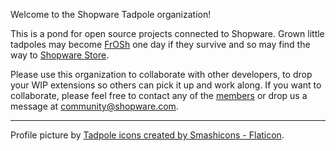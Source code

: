 Welcome to the Shopware Tadpole organization!

This is a pond for open source projects connected to Shopware. Grown little tadpoles may become [FrOSh](https://github.com/friendsofshopware) one day if they survive and so may find the way to [Shopware Store](https://store.shopware.com/).

Please use this organization to collaborate with other developers, to drop your WIP extensions so others can pick it up and work along. If you want to collaborate, please feel free to contact any of the [members](https://github.com/orgs/shopware-tadpole/people) or drop us a message at [community@shopware.com](mailto:community@shopware.com).

---

<span style="font-size:1em;">Profile picture by [Tadpole icons created by Smashicons - Flaticon](https://www.flaticon.com/free-icons/tadpole).</span>

